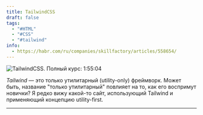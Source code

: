 ```yaml
---
title: TailwindCSS
draft: false
tags:
  - "#HTML"
  - "#CSS"
  - "#tailwind"
info:
  - https://habr.com/ru/companies/skillfactory/articles/558654/
---
```

![TailwindCSS. Полный курс: 1:55:04](https://www.youtube.com/watch?v=rW38WPa4ekA&list=PLNkWIWHIRwMFKmmIPVaCPpusgloMMgxN2&index=6)

*Tailwind* — это только утилитарный (utility-only) фреймворк. Может быть, название "только утилитарный" повлияет на то, как его воспримут новички? Я редко вижу какой-то сайт, использующий Tailwind и применяющий концепцию utility-first.

_____

